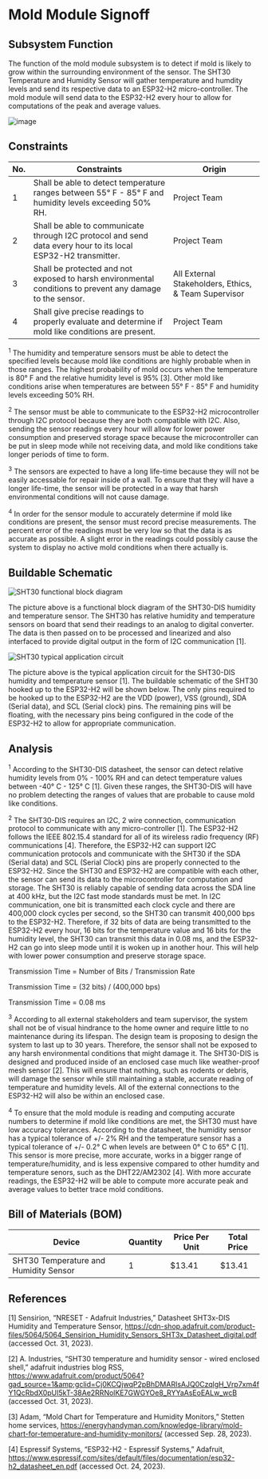 # Mold Module Signoff

## Subsystem Function
The function of the mold module subsystem is to detect if mold is likely to grow within the surrounding environment of the sensor. The SHT30 Temperature and Humidity Sensor will gather temperature and humdity levels and send its respective data to an ESP32-H2 micro-controller. The mold module will send data to the ESP32-H2 every hour to allow for computations of the peak and average values.

![image](https://github.com/jacksonrwoodard/HouseHealthMonitoring/assets/104484972/3401a3b6-74a1-49af-a090-dfe94abc742c)


## Constraints
| No. | Constraints | Origin |
| --- | ----------- | ------ |
|  1  | Shall be able to detect temperature ranges between 55&deg; F - 85&deg; F and humidity levels exceeding 50% RH. | Project Team |
|  2  | Shall be able to communicate through I2C protocol and send data every hour to its local ESP32-H2 transmitter. | Project Team |
|  3  | Shall be protected and not exposed to harsh environmental conditions to prevent any damage to the sensor. | All External Stakeholders, Ethics, & Team Supervisor |
|  4  | Shall give precise readings to properly evaluate and determine if mold like conditions are present. | Project Team |

<sup>1</sup> The humidity and temperature sensors must be able to detect the specified levels because mold like conditions are highly probable when in those ranges. The highest probability of mold occurs when the temperature is 80&deg; F and the relative humidity level is 95% [3]. Other mold like conditions arise when temperatures are between 55&deg; F - 85&deg; F and humidity levels exceeding 50% RH.

<sup>2</sup> The sensor must be able to communicate to the ESP32-H2 microcontroller through I2C protocol because they are both compatible with I2C. Also, sending the sensor readings every hour will allow for lower power consumption and preserved storage space because the microcontroller can be put in sleep mode while not receiving data, and mold like conditions take longer periods of time to form.

<sup>3</sup> The sensors are expected to have a long life-time because they will not be easily accessable for repair inside of a wall. To ensure that they will have a longer life-time, the sensor will be protected in a way that harsh environmental conditions will not cause damage.

<sup>4</sup> In order for the sensor module to accurately determine if mold like conditions are present, the sensor must record precise measurements. The percent error of the readings must be very low so that the data is as accurate as possible. A slight error in the readings could possibly cause the system to display no active mold conditions when there actually is.

## Buildable Schematic
![SHT30 functional block diagram](https://github.com/jacksonrwoodard/HouseHealthMonitoring/assets/104484972/f956cbd5-82c0-45e2-a615-ddc1c76373ab)

The picture above is a functional block diagram of the SHT30-DIS humidity and temperature sensor. The SHT30 has relative humidity and temperature sensors on board that send their readings to an analog to digital converter. The data is then passed on to be processed and linearized and also interfaced to provide digital output in the form of I2C communication [1].

![SHT30 typical application circuit](https://github.com/jacksonrwoodard/HouseHealthMonitoring/assets/104484972/83353a31-a4a4-4d47-a92d-57a60be18f95)

The picture above is the typical application circuit for the SHT30-DIS humidity and temperature sensor [1]. The buildable schematic of the SHT30 hooked up to the ESP32-H2 will be shown below. The only pins required to be hooked up to the ESP32-H2 are the VDD (power), VSS (ground), SDA (Serial data), and SCL (Serial clock) pins. The remaining pins will be floating, with the necessary pins being configured in the code of the ESP32-H2 to allow for appropriate communication.

## Analysis
<sup>1</sup> According to the SHT30-DIS datasheet, the sensor can detect relative humidity levels from 0% - 100% RH and can detect temperature values between -40&deg; C - 125&deg; C [1]. Given these ranges, the SHT30-DIS will have no problem detecting the ranges of values that are probable to cause mold like conditions.

<sup>2</sup> The SHT30-DIS requires an I2C, 2 wire connection, communication protocol to communicate with any micro-controller [1]. The ESP32-H2 follows the IEEE 802.15.4 standard for all of its wireless radio frequency (RF) communications [4]. Therefore, the ESP32-H2 can support I2C communication protocols and communicate with the SHT30 if the SDA (Serial data) and SCL (Serial Clock) pins are properly connected to the ESP32-H2. Since the SHT30 and ESP32-H2 are compatible with each other, the sensor can send its data to the microcontroller for computation and storage. The SHT30 is reliably capable of sending data across the SDA line at 400 kHz, but the I2C fast mode standards must be met. In I2C communication, one bit is transmitted each clock cycle and there are 400,000 clock cycles per second, so the SHT30 can transmit 400,000 bps to the ESP32-H2. Therefore, if 32 bits of data are being transmitted to the ESP32-H2 every hour, 16 bits for the temperature value and 16 bits for the humidity level, the SHT30 can transmit this data in 0.08 ms, and the ESP32-H2 can go into sleep mode until it is woken up in another hour. This will help with lower power consumption and preserve storage space.

Transmission Time = Number of Bits / Transmission Rate

Transmission Time = (32 bits) / (400,000 bps)

Transmission Time = 0.08 ms

<sup>3</sup> According to all external stakeholders and team supervisor, the system shall not be of visual hindrance to the home owner and require little to no maintenance during its lifespan. The design team is proposing to design the system to last up to 30 years. Therefore, the sensor shall not be exposed to any harsh environmental conditions that might damage it. The SHT30-DIS is designed and produced inside of an enclosed case much like weather-proof mesh sensor [2]. This will ensure that nothing, such as rodents or debris, will damage the sensor while still maintaining a stable, accurate reading of temperature and humidity levels. All of the external connections to the ESP32-H2 will also be within an enclosed case.

<sup>4</sup> To ensure that the mold module is reading and computing accurate numbers to determine if mold like conditions are met, the SHT30 must have low accuracy tolerances. According to the datasheet, the humidity sensor has a typical tolerance of +/- 2% RH and the temperature sensor has a typical tolerance of +/- 0.2&deg; C when levels are between 0&deg; C to 65&deg; C [1]. This sensor is more precise, more accurate, works in a bigger range of temperature/humidity, and is less expensive compared to other humdity and temperature senors, such as the DHT22/AM2302 [4]. With more accurate readings, the ESP32-H2 will be able to compute more accurate peak and average values to better trace mold conditions.

## Bill of Materials (BOM)
| Device | Quantity | Price Per Unit | Total Price |
| ------ | -------- | -------------- | ----------- |
| SHT30 Temperature and Humidity Sensor | 1 | $13.41 | $13.41 |

## References
[1] Sensirion, “NRESET - Adafruit Industries,” Datasheet SHT3x-DIS Humidity and Temperature Sensor, https://cdn-shop.adafruit.com/product-files/5064/5064_Sensirion_Humidity_Sensors_SHT3x_Datasheet_digital.pdf (accessed Oct. 31, 2023).

[2] A. Industries, “SHT30 temperature and humidity sensor - wired enclosed shell,” adafruit industries blog RSS, https://www.adafruit.com/product/5064?gad_source=1&amp;gclid=Cj0KCQjwqP2pBhDMARIsAJQ0CzqlgH_Vrp7xm4fY1QcRbdX0pUI5kT-38Ae2RRNolKE7GWGYOe8_RYYaAsEoEALw_wcB (accessed Oct. 31, 2023).

[3] Adam, “Mold Chart for Temperature and Humidity Monitors,” Stetten home services, https://energyhandyman.com/knowledge-library/mold-chart-for-temperature-and-humidity-monitors/ (accessed Sep. 28, 2023).

[4] Espressif Systems, “ESP32-H2 - Espressif Systems,” Adafruit, https://www.espressif.com/sites/default/files/documentation/esp32-h2_datasheet_en.pdf (accessed Oct. 24, 2023).
